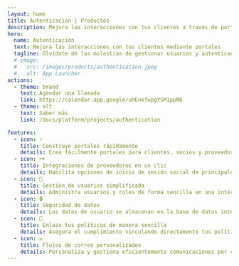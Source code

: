 ```yaml
---
layout: home
title: Autenticación | Productos
description: Mejora las interacciones con tus clientes a través de portales
hero:
  name: Autenticación
  text: Mejora las interacciones con tus clientes mediante portales
  tagline: Olvídate de las molestias de gestionar usuarios y autenticación. Crea portales para clientes, proveedores, socios y colaboradores.
  # image:
  #   src: /images/products/authentication.jpeg
  #   alt: App Launcher
actions:
  - theme: brand
    text: Agendar una llamada
    link: https://calendar.app.google/uHEnkfwpgYSM1ppN6
  - theme: alt
    text: Saber más
    link: /docs/platform/projects/authentication

features:
  - icon: ⚡
    title: Construye portales rápidamente
    details: Crea fácilmente portales para clientes, socios y proveedores con páginas de registro, autenticación y más.
  - icon: 🗝️
    title: Integraciones de proveedores en un clic
    details: Habilita opciones de inicio de sesión social de principales proveedores como Google, Auth0, GitHub y GitLab con un solo clic.
  - icon: 👥
    title: Gestión de usuarios simplificada
    details: Administra usuarios y roles de forma sencilla en una interfaz de usuario intuitiva y amigable.
  - icon: 🔒
    title: Seguridad de datos
    details: Los datos de usuario se almacenan en la base de datos integrada del portal para garantizar seguridad y darte control total.
  - icon: 📜
    title: Enlaza tus políticas de manera sencilla
    details: Asegura el cumplimiento vinculando directamente tus políticas a la página de registro en la configuración.
  - icon: ✉️
    title: Flujos de correo personalizados
    details: Personaliza y gestiona eficientemente comunicaciones por correo, como registros, actualizaciones de contraseñas y mucho más, de manera sencilla.
---
```


<script setup>
import BannerCta from '@theme/components/banners/BannerCta.vue'
import Footer from '@theme/components/Footer.vue'
import locale from '@theme/../../locales/es'
</script>

<section class="mt-32">
  <BannerCta v-bind="locale.home.sectionBannerCta" />

  <!-- <NewsLetter /> -->

  <Footer v-bind="locale.footer" />
</section>